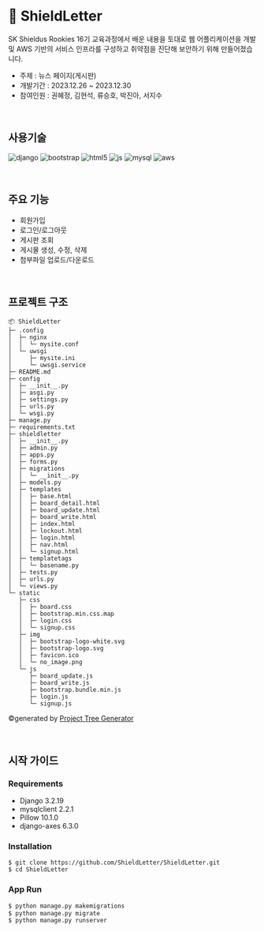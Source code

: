 # 📰 ShieldLetter
SK Shieldus Rookies 16기 교육과정에서 배운 내용을 토대로 웹 어플리케이션을 개발 및 AWS 기반의 서비스 인프라를 구성하고 취약점을 진단해 보안하기 위해 만들어졌습니다.

- 주제 : 뉴스 페이지(게시판)
- 개발기간 : 2023.12.26 ~ 2023.12.30
- 참여인원 : 권혜정, 김현석, 류승호, 박진아, 서지수

<br />

## 사용기술
![django](https://img.shields.io/badge/Django-092E20?style=for-the-badge&logo=django&logoColor=white)
![bootstrap](https://img.shields.io/badge/Bootstrap-563D7C?style=for-the-badge&logo=bootstrap&logoColor=white)
![html5](https://img.shields.io/badge/HTML5-E34F26?style=for-the-badge&logo=html5&logoColor=white)
![js](https://img.shields.io/badge/JavaScript-F7DF1E?style=for-the-badge&logo=JavaScript&logoColor=white)
![mysql](https://img.shields.io/badge/MySQL-005C84?style=for-the-badge&logo=mysql&logoColor=white)
![aws](https://img.shields.io/badge/Amazon_AWS-232F3E?style=for-the-badge&logo=amazon-aws&logoColor=white)

<br />

## 주요 기능
- 회원가입
- 로그인/로그아웃
- 게시판 조회
- 게시물 생성, 수정, 삭제
- 첨부파일 업로드/다운로드

<br />

## 프로젝트 구조
```shell
📦 ShieldLetter
├─ .config
│  ├─ nginx
│  │  └─ mysite.conf
│  └─ uwsgi
│     ├─ mysite.ini 
│     └─ uwsgi.service
├─ README.md
├─ config
│  ├─ __init__.py
│  ├─ asgi.py
│  ├─ settings.py
│  ├─ urls.py
│  └─ wsgi.py
├─ manage.py
├─ requirements.txt
├─ shieldletter 
│  ├─ __init__.py
│  ├─ admin.py  
│  ├─ apps.py
│  ├─ forms.py
│  ├─ migrations
│  │  └─ __init__.py
│  ├─ models.py
│  ├─ templates
│  │  ├─ base.html
│  │  ├─ board_detail.html
│  │  ├─ board_update.html
│  │  ├─ board_write.html
│  │  ├─ index.html
│  │  ├─ lockout.html
│  │  ├─ login.html
│  │  ├─ nav.html 
│  │  └─ signup.html   
│  ├─ templatetags    
│  │  └─ basename.py
│  ├─ tests.py    
│  ├─ urls.py    
│  └─ views.py 
└─ static 
   ├─ css
   │  ├─ board.css
   │  ├─ bootstrap.min.css.map
   │  ├─ login.css
   │  └─ signup.css
   ├─ img
   │  ├─ bootstrap-logo-white.svg
   │  ├─ bootstrap-logo.svg
   │  ├─ favicon.ico
   │  └─ no_image.png
   └─ js
      ├─ board_update.js
      ├─ board_write.js
      ├─ bootstrap.bundle.min.js
      ├─ login.js
      └─ signup.js
```
©generated by [Project Tree Generator](https://woochanleee.github.io/project-tree-generator)

<br />

## 시작 가이드
### Requirements
- Django 3.2.19
- mysqlclient 2.2.1
- Pillow 10.1.0
- django-axes 6.3.0


### Installation
```shell
$ git clone https://github.com/ShieldLetter/ShieldLetter.git
$ cd ShieldLetter
```


### App Run
```python
$ python manage.py makemigrations
$ python manage.py migrate
$ python manage.py runserver
```



